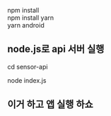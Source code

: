 npm install  
npm install yarn  
yarn android  

## node.js로 api 서버 실행
cd sensor-api

node index.js

## 이거 하고 앱 실행 하쇼
